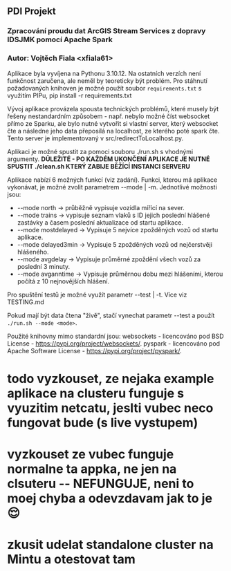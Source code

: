 ## PDI Projekt
### Zpracování proudu dat ArcGIS Stream Services z dopravy IDSJMK pomocí Apache Spark
### Autor: Vojtěch Fiala \<xfiala61\>

Aplikace byla vyvíjena na Pythonu 3.10.12. Na ostatních verzích není funkčnost zaručena, ale neměl by teoreticky být problém.
Pro stáhnutí požadovaných knihoven je možné použít soubor `requirements.txt` s využitím PIPu, pip install -r requirements.txt

Vývoj aplikace provázela spousta technických problémů, které musely být řešeny nestandardním způsobem - např. nebylo možné číst websocket přímo ze Sparku,
ale bylo nutné vytvořit si vlastní server, který websocket čte a následne jeho data přeposílá na localhost, ze kterého poté spark čte.
Tento server je implementovaný v src/redirectToLocalhost.py.


Aplikaci je možné spustit za pomoci souboru ./run.sh s vhodnými argumenty.
**DŮLEŽITÉ - PO KAŽDÉM UKONČENÍ APLIKACE JE NUTNÉ SPUSTIT ./clean.sh KTERÝ ZABIJE BĚŽÍCÍ INSTANCI SERVERU**

Aplikace nabízí 6 možných funkcí (viz zadání). Funkci, kterou má aplikace vykonávat, je možné zvolit parametrem --mode | -m.
Jednotlivé možnosti jsou:

* --mode north -> průběžně vypisuje vozidla mířící na sever.
* --mode trains -> vypisuje seznam vlaků s ID jejich poslední hlášené zastávky a časem poslední aktualizace od startu aplikace.
* --mode mostdelayed -> Vypisuje 5 nejvíce zpožděných vozů od startu aplikace.
* --mode delayed3min -> Vypisuje 5 zpožděných vozů od nejčerstvěji hlášeného.
* --mode avgdelay -> Vypisuje průměrné zpoždění všech vozů za poslední 3 minuty.
* --mode avganntime -> Vypisuje průměrnou dobu mezi hlášeními, kterou počítá z 10 nejnovějších hlášení.

Pro spuštění testů je možné využít parametr --test | -t. Více viz TESTING.md

Pokud mají být data čtena "živě", stačí vynechat parametr --test a použít `./run.sh --mode <mode>`.

Použité knihovny mimo standardní jsou:
websockets - licencováno pod BSD License - https://pypi.org/project/websockets/.
pyspark - licencováno pod Apache Software License - https://pypi.org/project/pyspark/.

# todo vyzkouset, ze nejaka example aplikace na clusteru funguje s vyuzitim netcatu, jeslti vubec neco fungovat bude (s live vystupem)
# vyzkouset ze vubec funguje normalne ta appka, ne jen na clsuteru -- NEFUNGUJE, neni to moej chyba a odevzdavam jak to je :relieved:
# zkusit udelat standalone cluster na Mintu a otestovat tam